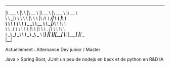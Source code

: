  ________   ___   ________   ________   _______    ________      
|\   ___ \ |\  \ |\   __  \ |\   __  \ |\  ___ \  |\   __  \     
\ \  \_|\ \\ \  \\ \  \|\  \\ \  \|\ /_\ \   __/| \ \  \|\  \    
 \ \  \ \\ \\ \  \\ \   _  _\\ \   __  \\ \  \_|/__\ \  \\\  \   
  \ \  \_\\ \\ \  \\ \  \\  \|\ \  \|\  \\ \  \_|\ \\ \  \\\  \  
   \ \_______\\ \__\\ \__\\ _\ \ \_______\\ \_______\\ \_____  \ 
    \|_______| \|__| \|__|\|__| \|_______| \|_______| \|___| \__\
                                                            \|__|

Actuellement : Alternance Dev junior / Master

Java > Spring Boot, JUnit
un peu de nodejs en back et de python en R&D IA 

